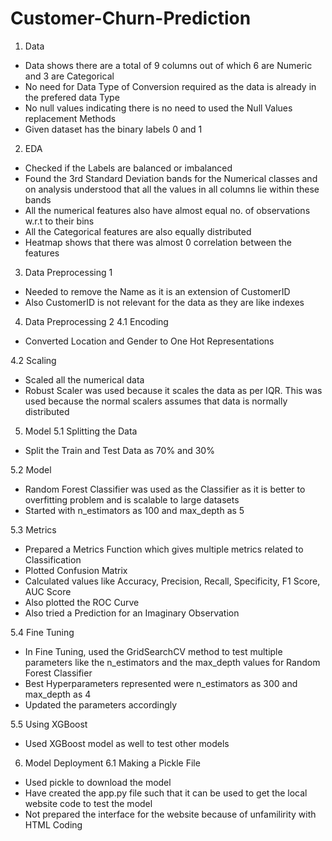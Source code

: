 # Customer-Churn-Prediction

1. Data
- Data shows there are a total of 9 columns out of which 6 are Numeric and 3 are Categorical
- No need for Data Type of Conversion required as the data is already in the prefered data Type
- No null values indicating there is no need to used the Null Values replacement Methods
- Given dataset has the binary labels 0 and 1

2. EDA
- Checked if the Labels are balanced or imbalanced
- Found the 3rd Standard Deviation bands for the Numerical classes and on analysis
  understood that all the values in all columns lie within these bands
- All the numerical features also have almost equal no. of observations w.r.t to 
  their bins
- All the Categorical features are also equally distributed
- Heatmap shows that there was almost 0 correlation between the features

3. Data Preprocessing 1
- Needed to remove the Name as it is an extension of CustomerID
- Also CustomerID is not relevant for the data as they are like indexes

4. Data Preprocessing 2
4.1 Encoding 
- Converted Location and Gender to One Hot Representations

4.2 Scaling
- Scaled all the numerical data
- Robust Scaler was used because it scales the data as per IQR. This was used because 
  the normal scalers assumes that data is normally distributed

5. Model
5.1 Splitting the Data
- Split the Train and Test Data as 70% and 30%

5.2 Model
- Random Forest Classifier was used as the Classifier as it is better to overfitting problem
  and is scalable to large datasets
- Started with n_estimators as 100 and  max_depth as 5

5.3 Metrics
- Prepared a Metrics Function which gives multiple metrics related to Classification
- Plotted Confusion Matrix 
- Calculated values like Accuracy, Precision, Recall, Specificity, F1 Score, AUC Score
- Also plotted the ROC Curve
- Also tried a Prediction for an Imaginary Observation

5.4 Fine Tuning
- In Fine Tuning, used the GridSearchCV method to test multiple parameters like the n_estimators
  and the max_depth values for Random Forest Classifier
- Best Hyperparameters represented were n_estimators as 300 and max_depth as 4
- Updated the parameters accordingly

5.5 Using XGBoost
- Used XGBoost model as well to test other models 

6. Model Deployment
6.1 Making a Pickle File
- Used pickle to download the model 
- Have created the app.py file such that it can be used to get the local website code 
  to test the model
- Not prepared the interface for the website because of unfamilirity with HTML Coding
